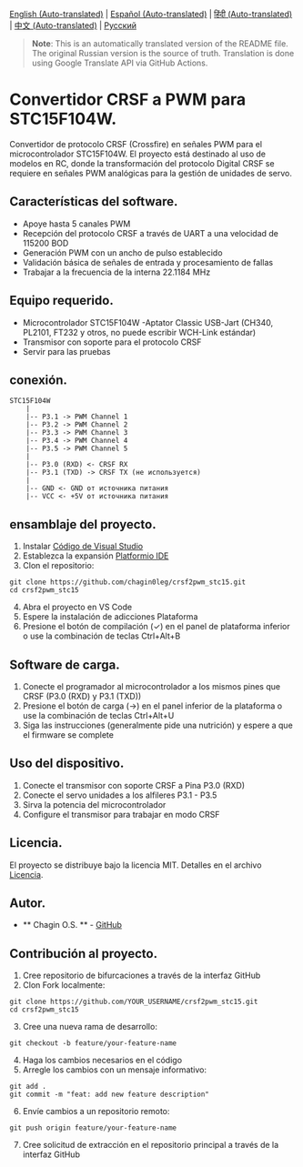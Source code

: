 [English (Auto-translated)](README.en.md) | [Español (Auto-translated)](README.es.md) | [हिंदी (Auto-translated)](README.hi.md) | [中文 (Auto-translated)](README.zh-CN.md) | [Русский](README.md)

> **Note**: This is an automatically translated version of the README file. The original Russian version is the source of truth. Translation is done using Google Translate API via GitHub Actions.

# Convertidor CRSF a PWM para STC15F104W.

Convertidor de protocolo CRSF (Crossfire) en señales PWM para el microcontrolador STC15F104W. El proyecto está destinado al uso de modelos en RC, donde la transformación del protocolo Digital CRSF se requiere en señales PWM analógicas para la gestión de unidades de servo.

## Características del software.

- Apoye hasta 5 canales PWM
- Recepción del protocolo CRSF a través de UART a una velocidad de 115200 BOD
- Generación PWM con un ancho de pulso establecido
- Validación básica de señales de entrada y procesamiento de fallas
- Trabajar a la frecuencia de la interna 22.1184 MHz

## Equipo requerido.

- Microcontrolador STC15F104W
-Aptator Classic USB-Jart (CH340, PL2101, FT232 y otros, no puede escribir WCH-Link estándar)
- Transmisor con soporte para el protocolo CRSF
- Servir para las pruebas

## conexión.

```
STC15F104W
    |
    |-- P3.1 -> PWM Channel 1
    |-- P3.2 -> PWM Channel 2
    |-- P3.3 -> PWM Channel 3
    |-- P3.4 -> PWM Channel 4
    |-- P3.5 -> PWM Channel 5
    |
    |-- P3.0 (RXD) <- CRSF RX
    |-- P3.1 (TXD) -> CRSF TX (не используется)
    |
    |-- GND <- GND от источника питания
    |-- VCC <- +5V от источника питания
```

## ensamblaje del proyecto.

1. Instalar [Código de Visual Studio](https://code.visualstudio.com/)
2. Establezca la expansión [Platformio IDE](https://platformio.org/install/ide?install=vscode)
3. Clon el repositorio:
```
git clone https://github.com/chagin0leg/crsf2pwm_stc15.git
cd crsf2pwm_stc15
```
4. Abra el proyecto en VS Code
5. Espere la instalación de adicciones Plataforma
6. Presione el botón de compilación (✓) en el panel de plataforma inferior o use la combinación de teclas Ctrl+Alt+B

## Software de carga.

1. Conecte el programador al microcontrolador a los mismos pines que CRSF (P3.0 (RXD) y P3.1 (TXD))
2. Presione el botón de carga (→) en el panel inferior de la plataforma o use la combinación de teclas Ctrl+Alt+U
3. Siga las instrucciones (generalmente pide una nutrición) y espere a que el firmware se complete

## Uso del dispositivo.

1. Conecte el transmisor con soporte CRSF a Pina P3.0 (RXD)
2. Conecte el servo unidades a los alfileres P3.1 - P3.5
3. Sirva la potencia del microcontrolador
4. Configure el transmisor para trabajar en modo CRSF

## Licencia.

El proyecto se distribuye bajo la licencia MIT. Detalles en el archivo [Licencia](Licencia).

## Autor.

- ** Chagin O.S. ** - [GitHub](https://github.com/chagin0leg)

## Contribución al proyecto.

1. Cree repositorio de bifurcaciones a través de la interfaz GitHub
2. Clon Fork localmente:
```
git clone https://github.com/YOUR_USERNAME/crsf2pwm_stc15.git
cd crsf2pwm_stc15
```
3. Cree una nueva rama de desarrollo:
```
git checkout -b feature/your-feature-name
```
4. Haga los cambios necesarios en el código
5. Arregle los cambios con un mensaje informativo:
```
git add .
git commit -m "feat: add new feature description"
```
6. Envíe cambios a un repositorio remoto:
```
git push origin feature/your-feature-name
```
7. Cree solicitud de extracción en el repositorio principal a través de la interfaz GitHub